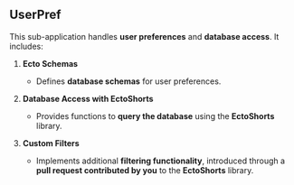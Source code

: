 ## UserPref

This sub-application handles **user preferences** and **database access**. It includes:

1. **Ecto Schemas**  
   - Defines **database schemas** for user preferences.  

2. **Database Access with EctoShorts**  
   - Provides functions to **query the database** using the **EctoShorts** library.  

3. **Custom Filters**  
   - Implements additional **filtering functionality**, introduced through a **pull request contributed by you** to the **EctoShorts** library.  
